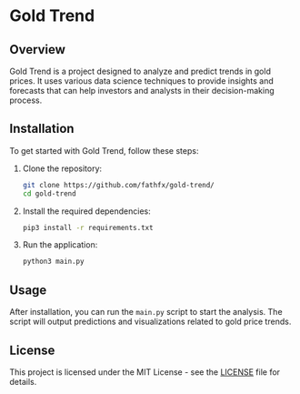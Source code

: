 
# Gold Trend

## Overview
Gold Trend is a project designed to analyze and predict trends in gold prices. It uses various data science techniques to provide insights and forecasts that can help investors and analysts in their decision-making process.

## Installation

To get started with Gold Trend, follow these steps:

1. Clone the repository:
   ```bash
   git clone https://github.com/fathfx/gold-trend/
   cd gold-trend
   ```

2. Install the required dependencies:
   ```bash
   pip3 install -r requirements.txt
   ```

3. Run the application:
   ```bash
   python3 main.py
   ```

## Usage

After installation, you can run the `main.py` script to start the analysis. The script will output predictions and visualizations related to gold price trends.

## License

This project is licensed under the MIT License - see the [LICENSE](LICENSE) file for details.
